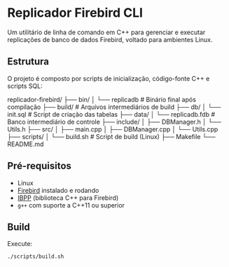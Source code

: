 # Replicador Firebird CLI

Um utilitário de linha de comando em C++ para gerenciar e executar replicações de banco de dados Firebird, voltado para ambientes Linux.

## Estrutura

O projeto é composto por scripts de inicialização, código-fonte C++ e scripts SQL:

replicador-firebird/ 
├── bin/ 
│ └── replicadb # Binário final após compilação 
├── build/ # Arquivos intermediários de build 
├── db/ 
│ └── init.sql # Script de criação das tabelas 
├── data/ 
│ └── replicadb.fdb # Banco intermediário de controle 
├── include/ 
│ ├── DBManager.h 
│ └── Utils.h 
├── src/ 
│ ├── main.cpp 
│ ├── DBManager.cpp 
│ └── Utils.cpp 
├── scripts/ 
│ └── build.sh # Script de build (Linux) 
├── Makefile 
└── README.md


## Pré-requisitos

- Linux
- [Firebird](https://firebirdsql.org) instalado e rodando
- [IBPP](http://www.ibpp.org/) (biblioteca C++ para Firebird)
- `g++` com suporte a C++11 ou superior

## Build

Execute:

```bash
./scripts/build.sh
